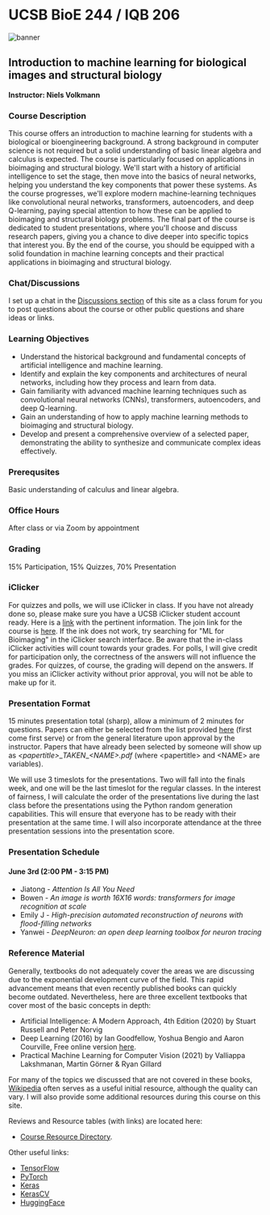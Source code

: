 # UCSB BioE 244 / IQB 206 


![banner](https://www.edgeverve.com/wp-content//uploads/2018/12/AI-Artificial-Intelligence-hat-doesnt-sound-alright-460970-1.png)

## Introduction to machine learning for biological images and structural biology

**Instructor: Niels Volkmann**

### Course Description

This course offers an introduction to machine learning for students with a biological or bioengineering background. A strong background in computer science is not required but a solid understanding of basic linear algebra and calculus is expected. The course is particularly focused on applications in bioimaging and structural biology. We'll start with a history of artificial intelligence to set the stage, then move into the basics of neural networks, helping you understand the key components that power these systems. As the course progresses, we'll explore modern machine-learning techniques like convolutional neural networks, transformers, autoencoders, and deep Q-learning, paying special attention to how these can be applied to bioimaging and structural biology problems. The final part of the course is dedicated to student presentations, where you'll choose and discuss research papers, giving you a chance to dive deeper into specific topics that interest you. By the end of the course, you should be equipped with a solid foundation in machine learning concepts and their practical applications in bioimaging and structural biology.

### Chat/Discussions

I set up a chat in the [Discussions section](https://github.com/nv-ucsb-courses/ml_images_S25/discussions/1) of this site as a class forum for you to post questions about the course or other public questions and share ideas or links.

<!-- ### Course Evaluation Link: 
https://ucsb.bluera.com/ucsb (It looks like this link is fixed now)

### Presentation Schedule:

*June 6:*
- ***Peicheng*** - Evolutionary design of explainable algorithms for biomedical image segmentation
- ***Natasha*** - YeastSpotter: accurate and parameter-free web segmentation for microscopy images of yeast cells
- ***Gianna*** - Training a deep learning model for single‐cell segmentation without manual annotation
- ***Trent*** - Topaz-Denoise: general deep denoising models for cryoEM and cryoET

*June 11:*
- ***Lauren*** - Minesweeper is NP-complete
- ***Xiyu*** - Deep Residual Learning for Image Recognition
- ***Sam*** - nnU-Net: a self-configuring method for deep learning-based biomedical image segmentation
- ***Roberto*** - Highly accurate protein structure prediction with AlphaFold

*June 13:*
- ***Zsofia*** - DeepImageJ: A user-friendly environment to run deep learning models in ImageJ
- ***Artury*** - A scalable pipeline for designing reconfigurable organisms
- ***Miguel*** - Independent regulation of Z-lines and M-lines during sarcomere assembly in cardiac myocytes
- ***Daniella*** - Cellpose 2.0: how to train your own model -->


### Learning Objectives

-	Understand the historical background and fundamental concepts of artificial intelligence and machine learning.
-	Identify and explain the key components and architectures of neural networks, including how they process and learn from data.
-	Gain familiarity with advanced machine learning techniques such as convolutional neural networks (CNNs), transformers, autoencoders, and deep Q-learning.
-	Gain an understanding of how to apply machine learning methods to bioimaging and structural biology.
-	Develop and present a comprehensive overview of a selected paper, demonstrating the ability to synthesize and communicate complex ideas effectively.


### Prerequsites
Basic understanding of calculus and linear algebra. 

### Office Hours
After class or via Zoom by appointment


### Grading
15% Participation, 15% Quizzes, 70% Presentation

### iClicker

For quizzes and polls, we will use iClicker in class. If you have not already done so, please make sure you have a UCSB iClicker student account ready. Here is a [link](https://help.lsit.ucsb.edu/hc/en-us/articles/360054938191-iClicker-Cloud-for-Students) with the pertinent information. The join link for the course is [here](https://join.iclicker.com/UCLU). If the ink does not work, try searching for "ML for Bioimaging" in the iClicker search interface. Be aware that the in-class iClicker activities will count towards your grades. For polls, I will give credit for participation only, the correctness of the answers will not influence the grades. For quizzes, of course, the grading will depend on the answers.  If you miss an iClicker activity without prior approval, you will not be able to make up for it.


### Presentation Format
15 minutes presentation total (sharp), allow a minimum of 2 minutes for questions. Papers can either be selected from the list provided  [here](https://www.dropbox.com/scl/fo/dmxzezrx4yztq98p5jf9f/APhHThb5mSrmXrMMKzYlTkg?rlkey=vtog00ryx9oc1329h77pz6ew8&dl=0) (first come first serve) or from the general literature upon approval by the instructor. Papers that have already been selected by someone will show up as _\<papertitle\>_\__TAKEN_\__\<NAME\>.pdf_ (where \<papertitle\> and \<NAME\> are variables). 

We will use 3 timeslots for the presentations. Two will fall into the finals week, and one will be the last timeslot for the regular classes. In the interest of fairness, I will calculate the order of the presentations live during the last class before the presentations using the Python random generation capabilities. This will ensure that everyone has to be ready with their presentation at the same time. I will also incorporate attendance at the three presentation sessions into the presentation score. 

### Presentation Schedule

#### June 3rd (2:00 PM - 3:15 PM)

* Jiatong - _Attention Is All You Need_
* Bowen - _An image is worth 16X16 words: transformers for image recognition at scale_
* Emily J - _High-precision automated reconstruction of neurons with flood-filling networks_
* Yanwei - _DeepNeuron: an open deep learning toolbox for neuron tracing_


### Reference Material
Generally, textbooks do not adequately cover the areas we are discussing due to the exponential development curve of the field. This rapid advancement means that even recently published books can quickly become outdated. Nevertheless, here are three excellent textbooks that cover most of the basic concepts in depth:
* Artificial Intelligence: A Modern Approach, 4th Edition (2020) by Stuart Russell and Peter Norvig
* Deep Learning (2016) by Ian Goodfellow, Yoshua Bengio and Aaron Courville, Free online version [here](https://www.deeplearningbook.org/).
* Practical Machine Learning for Computer Vision (2021) by Valliappa Lakshmanan, Martin Görner & Ryan Gillard

For many of the topics we discussed that are not covered in these books, [Wikipedia](https://www.wikipedia.org/) often serves as a useful initial resource, although the quality can vary. I will also provide some additional resources during this course on this site.

Reviews and Resource tables (with links) are located here: 
* [Course Resource Directory](https://www.dropbox.com/scl/fo/m247co503xbiw1tfkf9st/AIfOKvHiXZJbWii-iwHhG8E?rlkey=nnt5u3gz8tr9e2kjucb7o0p8o&dl=0).
  
Other useful links: 
* [TensorFlow](https://www.tensorflow.org/)
* [PyTorch](https://pytorch.org/)
* [Keras](https://keras.io/)
* [KerasCV](https://keras.io/keras_cv/)
* [HuggingFace](https://huggingface.co/)

